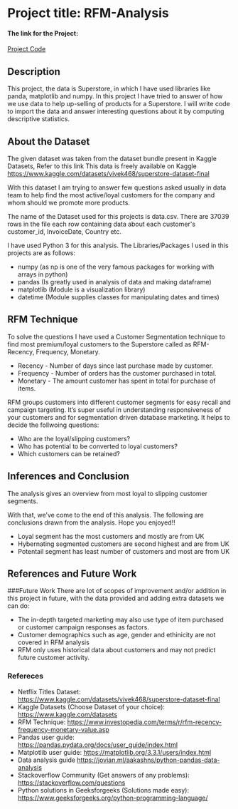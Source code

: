 # Project title: RFM-Analysis

#### The link for the Project:
[Project Code](https://github.com/himanshi-png/RFM-Analysis/blob/main/RFM_Analysis.py)

## Description
This project, the data is Superstore, in which I have used libraries like panda, matplotlib and numpy. 
In this project I have tried to answer of how we use data to help up-selling of products for a Superstore. I will write code to import the data and answer interesting questions about it by computing descriptive statistics.

## About the Dataset
The given dataset was taken from the dataset bundle present in Kaggle Datasets, Refer to this link This data is freely available on Kaggle <https://www.kaggle.com/datasets/vivek468/superstore-dataset-final>

With this dataset I am trying to answer few questions asked usually in data team to help find the most active/loyal customers for the company and whom should we promote more products. 

The name of the Dataset used for this projects is data.csv. There are 37039 rows in the file each row containing data about each customer's customer_id, InvoiceDate, Country etc.

I have used Python 3 for this analysis. The Libraries/Packages I used in this projects are as follows:
* numpy (as np is one of the very famous packages for working with arrays in python) 
* pandas (Is greatly used in analysis of data and making dataframe)
* matplotlib (Module is a visualization library) 
* datetime (Module supplies classes for manipulating dates and times)

## RFM Technique
To solve the questions I have used a Customer Segmentation technique to find most premium/loyal customers to the Superstore called as RFM- Recency, Frequency, Monetary.
* Recency - Number of days since last purchase made by customer.
* Frequency - Number of orders has the customer purchased in total.
* Monetary - The amount customer has spent in total for purchase of items.

RFM groups customers into different customer segments for easy recall and campaign targeting. It’s super useful in understanding responsiveness of your customers and for segmentation driven database marketing. It helps to decide the follwoing questions:
* Who are the loyal/slipping customers?
* Who has potential to be converted to loyal customers?
* Which customers can be retained?

## Inferences and Conclusion
The analysis gives an overview from most loyal to slipping customer segments.

With that, we’ve come to the end of this analysis. The following are conclusions drawn from the analysis. Hope you enjoyed!!

* Loyal segment has the most customers and mostly are from UK
* Hybernating segmented customers are second highest and are from UK
* Potentail segment has least number of customers and most are from UK

## References and Future Work
###Future Work
There are lot of scopes of improvement and/or addition in this project in future, with the data provided and adding extra datasets we can do:
* The in-depth targeted marketing may also use type of item purchased or customer campaign responses as factors.
* Customer demographics such as age, gender and ethinicity are not covered in RFM analysis
* RFM only uses historical data about customers and may not predict future customer activity.

### Refereces

* Netflix Titles Dataset: <https://www.kaggle.com/datasets/vivek468/superstore-dataset-final>
* Kaggle Datasets (Choose Dataset of your choice): <https://www.kaggle.com/datasets>
* RFM Technique: <https://www.investopedia.com/terms/r/rfm-recency-frequency-monetary-value.asp>
* Pandas user guide: <https://pandas.pydata.org/docs/user_guide/index.html>
* Matplotlib user guide: <https://matplotlib.org/3.3.1/users/index.html>
* Data analysis guide <https://jovian.ml/aakashns/python-pandas-data-analysis>
* Stackoverflow Community (Get answers of any problems): <https://stackoverflow.com/questions>
* Python solutions in Geeksforgeeks (Solutions made easy): <https://www.geeksforgeeks.org/python-programming-language/>
  
